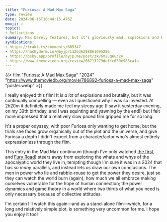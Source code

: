 ```yaml
---
title: "Furiosa: A Mad Max Saga"
type: review
date: 2024-06-16T10:44:15.476Z
emoji: 💀
topics:
- Reflections
summary: Max barely features, but it's gloriously mad. Explosions and brutality galore, but a moving central plot that made me stay for the story.
syndications:
- https://trakt.tv/comments/685347
- https://hachyderm.io/@byjp/112636298861095286
- https://bsky.app/profile/byjp.me/post/3kv6m2uq6uc2y
- https://www.themoviedb.org/review/66713279deffc650e983ca1a
---
```


{{< film "Furiosa: A Mad Max Saga" "2024" "https://www.themoviedb.org/movie/786892-furiosa-a-mad-max-saga" "poster.webp" >}}

I really enjoyed this film! It is _a lot_ of explosions and brutality, but it was continually compelling — even as I questioned why I was so invested. At 2h20m it definitely made me feel my sleepy age (I saw it yesterday evening, on my 39th birthday, and I was squinting and yawning by the end!) but I felt more impressed that a relatively slow paced film gripped me for so long.

It's a proper odyssey, with poor Furiosa only wanting to get home; but the trials she faces grow organically out of the plot and the universe, and give Furiosa a depth I didn't expect from a character/actor who's almost entirely expressionless through the film.

This entry in the Mad Max continuum (though I've only watched [the first](https://www.themoviedb.org/movie/9659-mad-max), and [Fury Road](https://www.themoviedb.org/movie/76341-mad-max-fury-road)) steers away from exploring the whats and whys of the apocalyptic world they live in, tempting though I'm sure it was in a 2024 that has _so many_ parallels, and instead lets us draw our own conclusions. The men in power who lie and rabble-rouse to get the power they desire, just so they can watch the world burn (again); how much we all embrace making ourselves vulnerable for the hope of human connection; the power dynamics and game theory in a world where two thirds of what you need is only necessary because of collective attitudes.

I'm certain I'll watch this again—and as a stand-alone film—which, for a long and relatively simple plot, is something very uncommon for me. I hope you enjoy it too!
